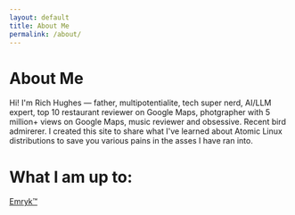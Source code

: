 ```yaml
---
layout: default
title: About Me
permalink: /about/
---
```


# About Me

Hi! I'm Rich Hughes — father, multipotentialite, tech super nerd, AI/LLM expert, top 10 restaurant reviewer on Google Maps, photgrapher with 5 million+ views on Google Maps, music reviewer and obsessive. Recent bird admirerer. I created this site to share what I've learned about Atomic Linux distributions to save you various pains in the asses I have ran into.

# What I am up to:

[Emryk™](https://emryk.com)
